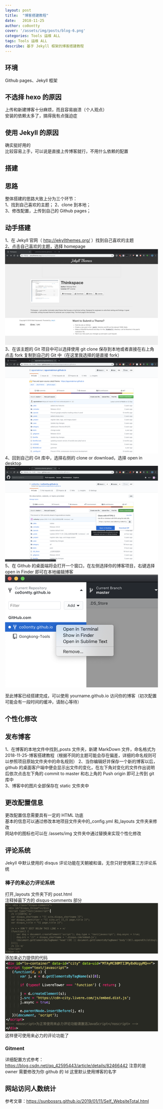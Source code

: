 ```yaml
---
layout: post
title:  "博客搭建教程"
date:   2018-11-25 
author: co0ontty
cover: '/assets/img/posts/blog-6.png'
categories: Tools 运维 ALL 
tags: Tools 运维 ALL
describe: 基于 Jekyll 框架的博客搭建教程
---
```


## 环境

Github pages、Jekyll 框架

## 不选择 hexo 的原因

上传和新建博客十分麻烦，而且容易崩溃（个人观点）  
安装的依赖太多了，搞得我有点强迫症  

## 使用 Jekyll 的原因

确实挺好用的  
比较容易上手，可以说是直接上传博客就行，不用什么依赖的配置  

## 搭建

## 思路

整体搭建的思路大致上分为三个环节：  
1、找到自己喜欢的主题； 
2、clone 到本地；  
3、修改配置，上传到自己的 Github pages；  

## 动手搭建

1、在 Jekyll 官网（ http://jekyllthemes.org/ ）找到自己喜欢的主题  
2、点击自己喜欢的主题，选择 homepage
![avatar](/assets/img/posts/blog-1.png)  
3、在该主题的 Git 项目中可以选择使用 git clone 保存到本地或者直接在右上角点击 fork 复制到自己的 Git 中（在这里我选择的是直接 fork）  
![avatar](/assets/img/posts/blog-2.png)  
4、回到自己的 Git 库中，选择右侧的 clone or download，选择 open in desktop  
![avatar](/assets/img/posts/blog-4.png)   
5、在 Github 的桌面端将会打开一个窗口，在左侧选择你的博客项目，右键选择 open in Finder 即可在本地编辑博客  
![avatar](/assets/img/posts/blog-3.png)  

至此博客已经搭建完成，可以使用 yourname.github.io 访问你的博客（初次配置可能会有一段时间的缓冲，请耐心等待）

## 个性化修改

## 发布博客

1、在博客的本地文件中找到_posts 文件夹，新建 MarkDown 文件，命名格式为 2018-11-25-博客搭建教程（根据不同的主题可能会存在偏差，详细的命名规则可以参照项目原始文件夹中的命名规则） 
2、当你编辑好并保存一个新的博客以后，github 的桌面客户端中便会显示出文件的变化，在左下角对变化的文件作出说明后依次点击左下角的 commit to master 和右上角的 Push origin 即可上传到 git 库中  
3、博客中的图片全部保存在 static 文件夹中  

## 更改配置信息

更改配置信息需要具有一定的 HTML 功底  
基本的信息可以通过修改本地项目文件夹中的_config.yml 和_layouts 文件夹来修改   
网站中的图标也可以在 /assets/img 文件夹中通过替换来实现个性化修改  

## 评论系统

Jekyll 中默认使用的 disqus 评论功能在天朝被和谐，无奈只好使用第三方评论系统  
### 棒子的来必力评论系统
打开_layouts 文件夹下的 post.html  
注释掉最下方的 disqus-comments 部分
![avatar](/assets/img/posts/blog-5.png)  
添加来必力提供的代码  
![avatar](/assets/img/posts/blog-6.png)  
这样便可使用来必力的评论功能了  
### Gitment  
详细配置方式参考：https://blog.csdn.net/qq_42595443/article/details/82466442 
注意的是 owner 需要修改为你 github 的 Id 这里默认使用博客的名字  
## 网站访问人数统计  
参考文章：https://sunbossrs.github.io/2019/01/11/Self_WebsiteTotal.html  
